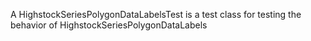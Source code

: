 A HighstockSeriesPolygonDataLabelsTest is a test class for testing the behavior of HighstockSeriesPolygonDataLabels